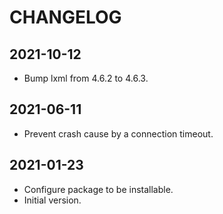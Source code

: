 # CHANGELOG

## 2021-10-12

- Bump lxml from 4.6.2 to 4.6.3.

## 2021-06-11

- Prevent crash cause by a connection timeout.

## 2021-01-23

- Configure package to be installable.
- Initial version.
